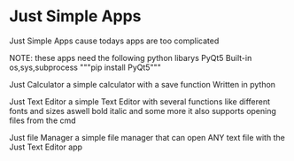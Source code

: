# Just Simple Apps
Just Simple Apps cause todays apps are too complicated

NOTE:
these apps need the following python libarys
PyQt5 Built-in os,sys,subprocess
"""pip install PyQt5"""

Just Calculator
a simple calculator with a save function Written in python

Just Text Editor
a simple Text Editor with several functions like different fonts and sizes aswell bold italic and some more it also supports opening files from the cmd

Just file Manager
a simple file manager that can open ANY text file with the Just Text Editor app
